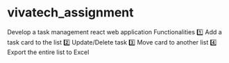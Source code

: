 # vivatech_assignment

Develop a task management react web application
Functionalities
1️⃣ Add a task card to the list
2️⃣ Update/Delete task
3️⃣ Move card to another list
4️⃣ Export the entire list to Excel
